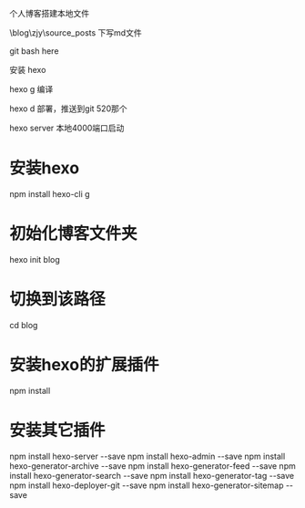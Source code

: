 个人博客搭建本地文件

\blog\zjy\source\_posts   下写md文件


git bash here


安装 hexo

hexo  g   编译


hexo  d   部署，推送到git  520那个


hexo  server   本地4000端口启动


# 安装hexo
npm install hexo-cli g
# 初始化博客文件夹
hexo init blog
# 切换到该路径
cd blog
# 安装hexo的扩展插件
npm install
# 安装其它插件
npm install hexo-server --save
npm install hexo-admin --save
npm install hexo-generator-archive --save
npm install hexo-generator-feed --save
npm install hexo-generator-search --save
npm install hexo-generator-tag --save
npm install hexo-deployer-git --save
npm install hexo-generator-sitemap --save